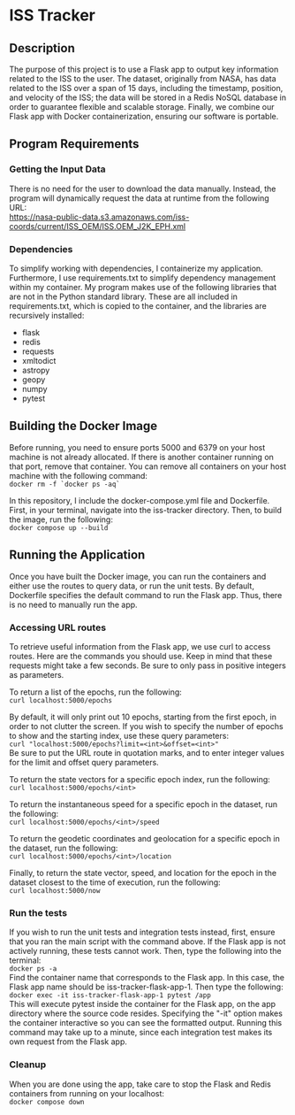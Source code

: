 # ISS Tracker
## Description
The purpose of this project is to use a Flask app to output key information related to the ISS to the user. The dataset, originally from NASA, has data related to the ISS over a span of 15 days, including the timestamp, position, and velocity of the ISS; the data will be stored in a Redis NoSQL database in order to guarantee flexible and scalable storage. Finally, we combine our Flask app with Docker containerization, ensuring our software is portable.

## Program Requirements
### Getting the Input Data
There is no need for the user to download the data manually. Instead, the program will dynamically request the data at runtime from the following URL:  
https://nasa-public-data.s3.amazonaws.com/iss-coords/current/ISS_OEM/ISS.OEM_J2K_EPH.xml

### Dependencies
To simplify working with dependencies, I containerize my application. Furthermore, I use requirements.txt to simplify dependency management within my container. My program makes use of the following libraries that are not in the Python standard library. These are all included in requirements.txt, which is copied to the container, and the libraries are recursively installed:  
- flask
- redis
- requests
- xmltodict  
- astropy
- geopy
- numpy
- pytest

## Building the Docker Image
Before running, you need to ensure ports 5000 and 6379 on your host machine is not already allocated. If there is another container running on that port, remove that container. You can remove all containers on your host machine with the following command:  
```docker rm -f `docker ps -aq` ```

In this repository, I include the docker-compose.yml file and Dockerfile. First, in your terminal, navigate into the iss-tracker directory. Then, to build the image, run the following:  
```docker compose up --build```   

## Running the Application
Once you have built the Docker image, you can run the containers and either use the routes to query data, or run the unit tests. By default, Dockerfile specifies the default command to run the Flask app. Thus, there is no need to manually run the app.  

### Accessing URL routes
To retrieve useful information from the Flask app, we use curl to access routes. Here are the commands you should use. Keep in mind that these requests might take a few seconds. Be sure to only pass in positive integers as parameters.  

To return a list of the epochs, run the following:  
```curl localhost:5000/epochs```  

By default, it will only print out 10 epochs, starting from the first epoch, in order to not clutter the screen. If you wish to specify the number of epochs to show and the starting index, use these query parameters:  
```curl "localhost:5000/epochs?limit=<int>&offset=<int>"```  
Be sure to put the URL route in quotation marks, and to enter integer values for the limit and offset query parameters.

To return the state vectors for a specific epoch index, run the following:  
```curl localhost:5000/epochs/<int>```

To return the instantaneous speed for a specific epoch in the dataset, run the following:  
```curl localhost:5000/epochs/<int>/speed```

To return the geodetic coordinates and geolocation for a specific epoch in the dataset, run the following:  
```curl localhost:5000/epochs/<int>/location```

Finally, to return the state vector, speed, and location for the epoch in the dataset closest to the time of execution, run the following:  
```curl localhost:5000/now```

### Run the tests
If you wish to run the unit tests and integration tests instead, first, ensure that you ran the main script with the command above. If the Flask app is not actively running, these tests cannot work. Then, type the following into the terminal:  
```docker ps -a```  
Find the container name that corresponds to the Flask app. In this case, the Flask app name should be iss-tracker-flask-app-1. Then type the following:  
```docker exec -it iss-tracker-flask-app-1 pytest /app```  
This will execute pytest inside the container for the Flask app, on the app directory where the source code resides. Specifying the "-it" option makes the container interactive so you can see the formatted output. Running this command may take up to a minute, since each integration test makes its own request from the Flask app.

### Cleanup
When you are done using the app, take care to stop the Flask and Redis containers from running on your localhost:  
```docker compose down ```
